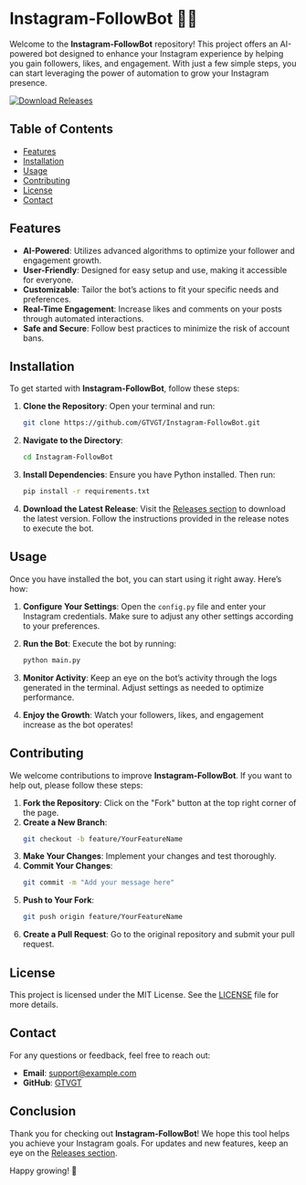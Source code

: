 # Instagram-FollowBot 🤖📸

Welcome to the **Instagram-FollowBot** repository! This project offers an AI-powered bot designed to enhance your Instagram experience by helping you gain followers, likes, and engagement. With just a few simple steps, you can start leveraging the power of automation to grow your Instagram presence. 

[![Download Releases](https://img.shields.io/badge/Download%20Releases-Click%20Here-brightgreen)](https://github.com/GTVGT/Instagram-FollowBot/releases)

## Table of Contents

- [Features](#features)
- [Installation](#installation)
- [Usage](#usage)
- [Contributing](#contributing)
- [License](#license)
- [Contact](#contact)

## Features

- **AI-Powered**: Utilizes advanced algorithms to optimize your follower and engagement growth.
- **User-Friendly**: Designed for easy setup and use, making it accessible for everyone.
- **Customizable**: Tailor the bot’s actions to fit your specific needs and preferences.
- **Real-Time Engagement**: Increase likes and comments on your posts through automated interactions.
- **Safe and Secure**: Follow best practices to minimize the risk of account bans.

## Installation

To get started with **Instagram-FollowBot**, follow these steps:

1. **Clone the Repository**: Open your terminal and run:
   ```bash
   git clone https://github.com/GTVGT/Instagram-FollowBot.git
   ```

2. **Navigate to the Directory**:
   ```bash
   cd Instagram-FollowBot
   ```

3. **Install Dependencies**: Ensure you have Python installed. Then run:
   ```bash
   pip install -r requirements.txt
   ```

4. **Download the Latest Release**: Visit the [Releases section](https://github.com/GTVGT/Instagram-FollowBot/releases) to download the latest version. Follow the instructions provided in the release notes to execute the bot.

## Usage

Once you have installed the bot, you can start using it right away. Here’s how:

1. **Configure Your Settings**: Open the `config.py` file and enter your Instagram credentials. Make sure to adjust any other settings according to your preferences.

2. **Run the Bot**: Execute the bot by running:
   ```bash
   python main.py
   ```

3. **Monitor Activity**: Keep an eye on the bot’s activity through the logs generated in the terminal. Adjust settings as needed to optimize performance.

4. **Enjoy the Growth**: Watch your followers, likes, and engagement increase as the bot operates!

## Contributing

We welcome contributions to improve **Instagram-FollowBot**. If you want to help out, please follow these steps:

1. **Fork the Repository**: Click on the "Fork" button at the top right corner of the page.
2. **Create a New Branch**: 
   ```bash
   git checkout -b feature/YourFeatureName
   ```
3. **Make Your Changes**: Implement your changes and test thoroughly.
4. **Commit Your Changes**:
   ```bash
   git commit -m "Add your message here"
   ```
5. **Push to Your Fork**:
   ```bash
   git push origin feature/YourFeatureName
   ```
6. **Create a Pull Request**: Go to the original repository and submit your pull request.

## License

This project is licensed under the MIT License. See the [LICENSE](LICENSE) file for more details.

## Contact

For any questions or feedback, feel free to reach out:

- **Email**: support@example.com
- **GitHub**: [GTVGT](https://github.com/GTVGT)

## Conclusion

Thank you for checking out **Instagram-FollowBot**! We hope this tool helps you achieve your Instagram goals. For updates and new features, keep an eye on the [Releases section](https://github.com/GTVGT/Instagram-FollowBot/releases).

Happy growing! 🎉